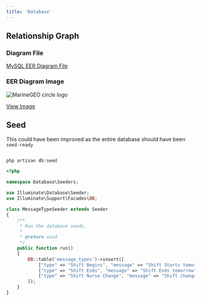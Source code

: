 ```yaml
---
title: 'Database'
---
```



## Relationship Graph

### Diagram File
[MySQL EER Diagram File](../../../../db_mysql_relations_careman.mwb)

### EER Diagram Image
![MarineGEO circle logo](../../../../db_relations.svg "MarineGEO logo")

<a href="../../../../db_relations.svg" target="_blank">View Image</a>

## Seed   
This could have been improved as the entire database should have been `seed-ready`

```shell

php artisan db:seed

```

```php
<?php

namespace Database\Seeders;

use Illuminate\Database\Seeder;
use Illuminate\Support\Facades\DB;

class MessageTypeSeeder extends Seeder
{
    /**
     * Run the database seeds.
     *
     * @return void
     */
    public function run()
    {
        DB::table('message_types')->insert([
            ["type" => "Shift Begins", "message" => "Shift Starts tomorrow"],
            ["type" => "Shift Ends", "message" => "Shift Ends tomorrow"],
            ["type" => "Shift Nurse Change", "message" => "Shift change Nurse"],
        ]);
    }
}

```